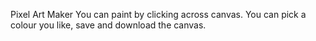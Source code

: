 Pixel Art Maker
You can paint by clicking across canvas. You can pick a colour you like, save and download the canvas.